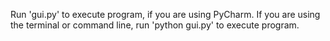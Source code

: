 Run 'gui.py' to execute program, if you are using PyCharm.
If you are using the terminal or command line, run 'python gui.py' to execute program.
